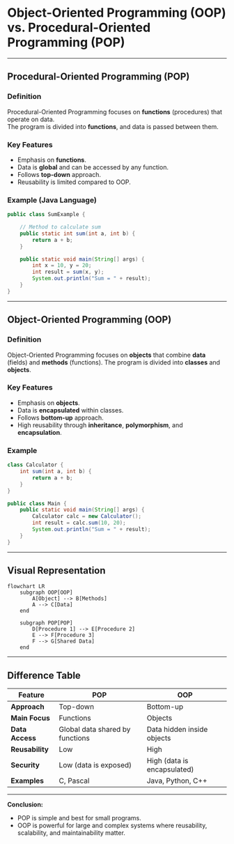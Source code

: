 # Object-Oriented Programming (OOP) vs. Procedural-Oriented Programming (POP)

---

## Procedural-Oriented Programming (POP)

### Definition
Procedural-Oriented Programming focuses on **functions** (procedures) that operate on data.  
The program is divided into **functions**, and data is passed between them.

### Key Features
- Emphasis on **functions**.
- Data is **global** and can be accessed by any function.
- Follows **top-down** approach.
- Reusability is limited compared to OOP.

### Example (Java Language)
```java
public class SumExample {

    // Method to calculate sum
    public static int sum(int a, int b) {
        return a + b;
    }

    public static void main(String[] args) {
        int x = 10, y = 20;
        int result = sum(x, y);
        System.out.println("Sum = " + result);
    }
}
````

---

## Object-Oriented Programming (OOP)

### Definition

Object-Oriented Programming focuses on **objects** that combine **data** (fields) and **methods** (functions).
The program is divided into **classes** and **objects**.

### Key Features

* Emphasis on **objects**.
* Data is **encapsulated** within classes.
* Follows **bottom-up** approach.
* High reusability through **inheritance**, **polymorphism**, and **encapsulation**.

### Example 

```java
class Calculator {
    int sum(int a, int b) {
        return a + b;
    }
}

public class Main {
    public static void main(String[] args) {
        Calculator calc = new Calculator();
        int result = calc.sum(10, 20);
        System.out.println("Sum = " + result);
    }
}
```

---

## Visual Representation

```mermaid
flowchart LR
    subgraph OOP[OOP]
        A[Object] --> B[Methods]
        A --> C[Data]
    end

    subgraph POP[POP]
        D[Procedure 1] --> E[Procedure 2]
        E --> F[Procedure 3]
        F --> G[Shared Data]
    end
```

---

## Difference Table

| Feature         | POP                             | OOP                         |
| --------------- | ------------------------------- | --------------------------- |
| **Approach**    | Top-down                        | Bottom-up                   |
| **Main Focus**  | Functions                       | Objects                     |
| **Data Access** | Global data shared by functions | Data hidden inside objects  |
| **Reusability** | Low                             | High                        |
| **Security**    | Low (data is exposed)           | High (data is encapsulated) |
| **Examples**    | C, Pascal                       | Java, Python, C++           |

---

**Conclusion:**

* POP is simple and best for small programs.
* OOP is powerful for large and complex systems where reusability, scalability, and maintainability matter.
